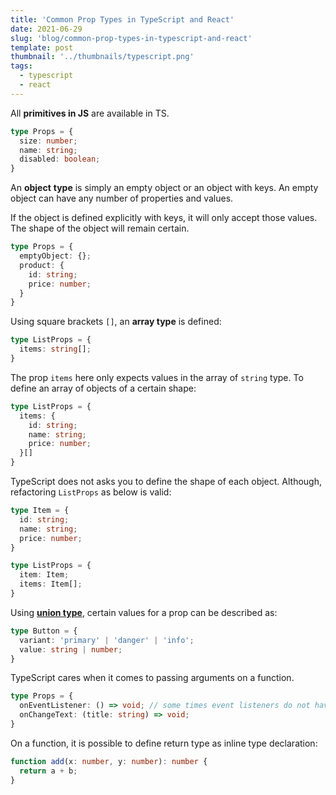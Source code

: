 ```yaml
---
title: 'Common Prop Types in TypeScript and React'
date: 2021-06-29
slug: 'blog/common-prop-types-in-typescript-and-react'
template: post
thumbnail: '../thumbnails/typescript.png'
tags:
  - typescript
  - react  
---
```


All **primitives in JS** are available in TS.

```ts
type Props = {
  size: number;
  name: string;
  disabled: boolean;
}
```

An **object** **type** is simply an empty object or an object with keys. An empty object can have any number of properties and values.

If the object is defined explicitly with keys, it will only accept those values. The shape of the object will remain certain.

```ts
type Props = {
  emptyObject: {};
  product: {
    id: string;
    price: number;
  }
}
```

Using square brackets `[]`, an **array type** is defined:

```ts
type ListProps = {
  items: string[];
}
```

The prop `items` here only expects values in the array of `string` type. To define an array of objects of a certain shape:

```ts
type ListProps = {
  items: {
    id: string;
    name: string;
    price: number;
  }[]
}
```

TypeScript does not asks you to define the shape of each object. Although, refactoring `ListProps` as below is valid:

```ts
type Item = {
  id: string;
  name: string;
  price: number;
}

type ListProps = {
  item: Item;
  items: Item[];
}
```

Using **[union type](https://react-typescript-cheatsheet.netlify.app/docs/basic/troubleshooting/types/#union-types-and-type-guarding)**, certain values for a prop can be described as:

```ts
type Button = {
  variant: 'primary' | 'danger' | 'info';
  value: string | number;
}
```

TypeScript cares when it comes to passing arguments on a function.

```ts
type Props = {
  onEventListener: () => void; // some times event listeners do not have return type
  onChangeText: (title: string) => void;
}
```

On a function, it is possible to define return type as inline type declaration:

```ts
function add(x: number, y: number): number {
  return a + b;
}
```